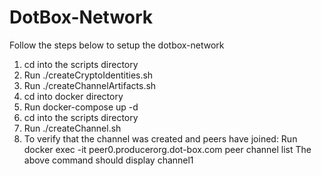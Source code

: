 # DotBox-Network
Follow the steps below to setup the dotbox-network
1. cd into the scripts directory
2. Run ./createCryptoIdentities.sh
3. Run ./createChannelArtifacts.sh
4. cd into docker directory
5. Run docker-compose up -d
6. cd into the scripts directory
7. Run ./createChannel.sh
8. To verify that the channel was created and peers have joined:
    Run docker exec -it peer0.producerorg.dot-box.com
    peer channel list
    The above command should display channel1